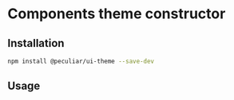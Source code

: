 # Components theme constructor

## Installation

```bash
npm install @peculiar/ui-theme --save-dev
```

## Usage
